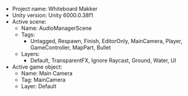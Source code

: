 <!-- UNITY CODE ASSIST INSTRUCTIONS START -->
- Project name: Whiteboard Makker
- Unity version: Unity 6000.0.38f1
- Active scene:
  - Name: AudioManagerScene
  - Tags:
    - Untagged, Respawn, Finish, EditorOnly, MainCamera, Player, GameController, MapPart, Bullet
  - Layers:
    - Default, TransparentFX, Ignore Raycast, Ground, Water, UI
- Active game object:
  - Name: Main Camera
  - Tag: MainCamera
  - Layer: Default
<!-- UNITY CODE ASSIST INSTRUCTIONS END -->